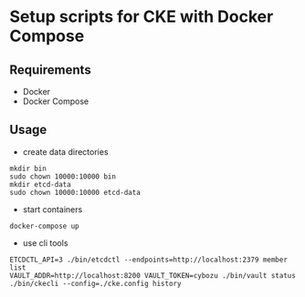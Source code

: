 # Setup scripts for CKE with Docker Compose

## Requirements

* Docker
* Docker Compose

## Usage

* create data directories
```console
mkdir bin
sudo chown 10000:10000 bin
mkdir etcd-data
sudo chown 10000:10000 etcd-data
```

* start containers
```console
docker-compose up
```

* use cli tools
```console
ETCDCTL_API=3 ./bin/etcdctl --endpoints=http://localhost:2379 member list
VAULT_ADDR=http://localhost:8200 VAULT_TOKEN=cybozu ./bin/vault status
./bin/ckecli --config=./cke.config history
```
